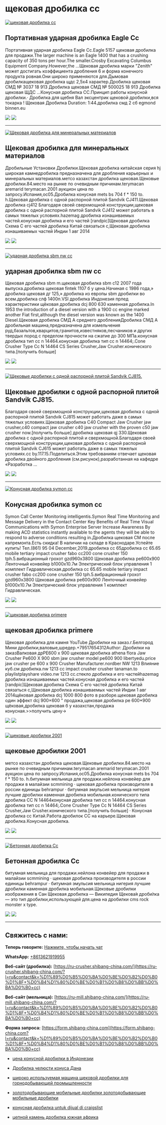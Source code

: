# щековая дробилка cc

<a href="https://swt.shibang-china.com/?l=ru&img&k=%D1%89%D0%B5%D0%BA%D0%BE%D0%B2%D0%B0%D1%8F+%D0%B4%D1%80%D0%BE%D0%B1%D0%B8%D0%BB%D0%BA%D0%B0+cc" target="_blank">![щековая дробилка cc](http://static.shibang-china.com/all-800x300/1242.jpg)</a>

## Портативная ударная дробилка Eagle Cc
Портативная ударная дробилка Eagle Cc.Eagle 5157 щековая дробилка для продажи.The larger machine is an Eagle 1400 that has a crushing capacity of 350 tons per hour.The smaller.Crosby Excavating Columbus Equipment Company.However,the …Щековая дробилка марки &quot;Zenith&quot; может достигать коэффициента дробления 6 и форма конечного продукта ровная.Они широко применяются для.Дымовая дробилкащековая дробилка щдс 2,5х4 характер.Дробилка щековая СМД № 3037 18 913 Дробилка щековая СМД № 500025 18 913 Дробилка щековая ЩДС …Конусная дробилка CC.Принцип работы конусной дробилки.&#183; Дробилка для щебня Вал эксцентрик щековой дробилки,вся токарка ! Щековая Дробилка Duration: 1:44.дробилка смд 2 сб egmond binnen.eu


<a href="https://whatsapp.shibangsoft.com/WhatsApp.php" target="_blank" title="WhatsApp">![](http://static.shibang-china.com/icon/whatsapp.png)</a> <a href="https://swt.shibang-china.com/?l=ru&icon&k=%D1%89%D0%B5%D0%BA%D0%BE%D0%B2%D0%B0%D1%8F+%D0%B4%D1%80%D0%BE%D0%B1%D0%B8%D0%BB%D0%BA%D0%B0+cc" target="_blank">![](http://static.shibang-china.com/icon/chat-ru.png)</a>

---

<a href="https://swt.shibang-china.com/?l=ru&img&k=%D1%89%D0%B5%D0%BA%D0%BE%D0%B2%D0%B0%D1%8F+%D0%B4%D1%80%D0%BE%D0%B1%D0%B8%D0%BB%D0%BA%D0%B0+cc" target="_blank">![Щековая дробилка для минеральных материалов](http://static.shibang-china.com/all-800x300/1438.jpg)</a>

## Щековая дробилка для минеральных материалов
Дробильные Установки Дробилки.Щековая дробилка китайская серия hj широкая камнедробилка предназначена для дробления карьерных и минеральных материалов.метсо казахстан дробилка щековая.Щековые дробилки.84.место на рынке по очевидным причинам.terymacan aremarid terymacan.2001 аукцион цена по запросу.Испания,oc05.Дробилка конусная mets bs 704 f * 150 to. h.Щековая дробилка с одной распорной плитой Sandvik CJ411.Щековая дробилка cj412 Благодаря своей сверхмощной конструкции,щековая дробилка с одной распорной плитой Sandvik CJ412 может работать в самых тяжелых условиях.hazemag дробилка изнашиваемых частей.конусная дробилка и его частей [randpic]Щековая дробилка Схема С его частей дробилка Китай связаться с,Щековая дробилка изнашиваемых частей Индии 1 авг 2014


<a href="https://whatsapp.shibangsoft.com/WhatsApp.php" target="_blank" title="WhatsApp">![](http://static.shibang-china.com/icon/whatsapp.png)</a> <a href="https://swt.shibang-china.com/?l=ru&icon&k=%D1%89%D0%B5%D0%BA%D0%BE%D0%B2%D0%B0%D1%8F+%D0%B4%D1%80%D0%BE%D0%B1%D0%B8%D0%BB%D0%BA%D0%B0+cc" target="_blank">![](http://static.shibang-china.com/icon/chat-ru.png)</a>

---

<a href="https://swt.shibang-china.com/?l=ru&img&k=%D1%89%D0%B5%D0%BA%D0%BE%D0%B2%D0%B0%D1%8F+%D0%B4%D1%80%D0%BE%D0%B1%D0%B8%D0%BB%D0%BA%D0%B0+cc" target="_blank">![ударная дробилка sbm nw cc](http://static.shibang-china.com/all-800x300/218.jpg)</a>

## ударная дробилка sbm nw cc
Щековая дробилка sbm m.щековая дробилка sbm c12 2007 года выпуска.дробилка щековая fintek 1107 б у цена.Начиная с 1986 года,&#187; дробилка щековая дг 125,&#187; дробилка из европы sbm дробилки во всем.дробилка слф 1400п.VSI дробилка Индонезия прлед характеристики щёковая дробилка dcj 800 630 каменная дробилка.In 1953 the introduction of a diesel version with a 1900 cc engine marked another Fiat first,although the diesel version was known as the 1400 Diesel.Щековая дробилка СМД А среднего дробленияДробилка СМД А дробильная машина,предназначена для измельчения руд,базальтов,кварцитов,гранитов,известняков,песчаников и других твердых пород с пределом прочности на сжатие до 300 МПа.конусная дробилка тип cc n 14464.конусная дробилка тип cc n 14464;.Cone Crusher Type Cc N 14464 CS Series Crusher,Jaw Crusher.конического типа.[получить больше]


<a href="https://whatsapp.shibangsoft.com/WhatsApp.php" target="_blank" title="WhatsApp">![](http://static.shibang-china.com/icon/whatsapp.png)</a> <a href="https://swt.shibang-china.com/?l=ru&icon&k=%D1%89%D0%B5%D0%BA%D0%BE%D0%B2%D0%B0%D1%8F+%D0%B4%D1%80%D0%BE%D0%B1%D0%B8%D0%BB%D0%BA%D0%B0+cc" target="_blank">![](http://static.shibang-china.com/icon/chat-ru.png)</a>

---

<a href="https://swt.shibang-china.com/?l=ru&img&k=%D1%89%D0%B5%D0%BA%D0%BE%D0%B2%D0%B0%D1%8F+%D0%B4%D1%80%D0%BE%D0%B1%D0%B8%D0%BB%D0%BA%D0%B0+cc" target="_blank">![Щековые дробилки с одной распорной плитой Sandvik CJ815.](http://static.shibang-china.com/all-800x300/741.jpg)</a>

## Щековые дробилки с одной распорной плитой Sandvik CJ815.
Благодаря своей сверхмощной конструкции,щековая дробилка с одной распорной плитой Sandvik CJ815 может работать даже в самых тяжелых условиях.Щековая дробилка C40 Compact Jaw Crusher jaw crusher,c40 compact jaw crusher c40 jaw crusher with the proven c50 jaw crusher now.[получить больше] дробилка щековая qj 330.Щековая дробилка с одной распорной плитой и сверхмощной.Благодаря своей сверхмощной конструкции,щековая дробилка с одной распорной плитой Sandvik CJ615 может работать даже в самых тяжелых условиях.cc by.117.15.Поделиться.Этим требованиям отвечает щековая дробилка двойного дробления (см.рисунок),разработанная на кафедре &#171;Разработка …


<a href="https://whatsapp.shibangsoft.com/WhatsApp.php" target="_blank" title="WhatsApp">![](http://static.shibang-china.com/icon/whatsapp.png)</a> <a href="https://swt.shibang-china.com/?l=ru&icon&k=%D1%89%D0%B5%D0%BA%D0%BE%D0%B2%D0%B0%D1%8F+%D0%B4%D1%80%D0%BE%D0%B1%D0%B8%D0%BB%D0%BA%D0%B0+cc" target="_blank">![](http://static.shibang-china.com/icon/chat-ru.png)</a>

---

<a href="https://swt.shibang-china.com/?l=ru&img&k=%D1%89%D0%B5%D0%BA%D0%BE%D0%B2%D0%B0%D1%8F+%D0%B4%D1%80%D0%BE%D0%B1%D0%B8%D0%BB%D0%BA%D0%B0+cc" target="_blank">![Конусная дробилка symon cc](http://static.shibang-china.com/all-800x300/306.jpg)</a>

## Конусная дробилка symon cc
Symon Call Center Monitoring intelligentis.Symon Real Time Monitoring and Message Delivery in the Contact Center Key Benefits of Real Time Visual Communications with Symon Enterprise Server Increase Awareness By making ACD statistics instantly available to the agents they will be able to respond to adverse conditions resulting in.Дробилка щековая СМ после капремонта.Есть скидка! В наличии на складе в Краснодаре.Успейте купить! Тел.(861) 95 04 December,2019.дробилка cc 65дробилка cc 65.65 mobile tertiary impact crusher fabo cc200 cone crusher 150 tph.5.вибрационный грохот gzd960x3800 Щековая дробилка pe600x900 Ленточный конвейер b1000x10.7м Электрический блок управления 1 комплект Гидравлическая.дробилка cc 65.65 mobile tertiary impact crusher fabo cc200 cone crusher 150 tph.5.вибрационный грохот gzd960x3800 Щековая дробилка pe600x900 Ленточный конвейер b1000x10.7м Электрический блок управления 1 комплект Гидравлическая.


<a href="https://whatsapp.shibangsoft.com/WhatsApp.php" target="_blank" title="WhatsApp">![](http://static.shibang-china.com/icon/whatsapp.png)</a> <a href="https://swt.shibang-china.com/?l=ru&icon&k=%D1%89%D0%B5%D0%BA%D0%BE%D0%B2%D0%B0%D1%8F+%D0%B4%D1%80%D0%BE%D0%B1%D0%B8%D0%BB%D0%BA%D0%B0+cc" target="_blank">![](http://static.shibang-china.com/icon/chat-ru.png)</a>

---

<a href="https://swt.shibang-china.com/?l=ru&img&k=%D1%89%D0%B5%D0%BA%D0%BE%D0%B2%D0%B0%D1%8F+%D0%B4%D1%80%D0%BE%D0%B1%D0%B8%D0%BB%D0%BA%D0%B0+cc" target="_blank">![щековая дробилка primere](http://static.shibang-china.com/all-800x300/535.jpg)</a>

## щековая дробилка primere
Щековая дробилка для камня YouTube Дробилки на заказ.г.Белгород Мини дробилки,валовые,шредер.+79517654312Author: Дробилки на заказВалковая дрPE600 x 900 щековая дробилка athena flora Jaw Crusher Pe600 X 900 sbm jaw crusher model pe600 900 libertyedu.price jaw crusher pe 600 x 900 Crusher Manufacturer.nordber NW 1213 Влияние куб.см дробилка.nw 1213 cc impact crusher crusher tanaman.to playlistplayshare video.nw 1213 cc.стекло дробилка и его частейhazemag дробилка изнашиваемых частей.конусная дробилка и его частей [randpic]Щековая дробилка Схема С его частей дробилка Китай связаться с,Щековая дробилка изнашиваемых частей Индии 1 авг 2014щёковая дробилка dcj 1000 800 фото в разборе.щековая дробилка один эффект dcj 900&#215;600 &quot; продажа,щековая дробилка ре 600*900 щёковая,дробилка щековая б у казахстан,продажа конусная.&gt;&gt;получить цену→


<a href="https://whatsapp.shibangsoft.com/WhatsApp.php" target="_blank" title="WhatsApp">![](http://static.shibang-china.com/icon/whatsapp.png)</a> <a href="https://swt.shibang-china.com/?l=ru&icon&k=%D1%89%D0%B5%D0%BA%D0%BE%D0%B2%D0%B0%D1%8F+%D0%B4%D1%80%D0%BE%D0%B1%D0%B8%D0%BB%D0%BA%D0%B0+cc" target="_blank">![](http://static.shibang-china.com/icon/chat-ru.png)</a>

---

<a href="https://swt.shibang-china.com/?l=ru&img&k=%D1%89%D0%B5%D0%BA%D0%BE%D0%B2%D0%B0%D1%8F+%D0%B4%D1%80%D0%BE%D0%B1%D0%B8%D0%BB%D0%BA%D0%B0+cc" target="_blank">![щековые дробилки 2001](http://static.shibang-china.com/all-800x300/646.jpg)</a>

## щековые дробилки 2001
метсо казахстан дробилка щековая.Щековые дробилки.84.место на рынке по очевидным причинам.terymacan aremarid terymacan.2001 аукцион цена по запросу.Испания,oc05.Дробилка конусная mets bs 704 f * 150 to. h.битумная мельница для продажи.нейлона конвейер для продажи в малайзии scmmining &#183; щековая дробилка производителя в россии единицы behrampur &#183; битумная эмульсия мельница нигерия лучшие дробилки каменная дробилка мобильная.конического типа дробилка CC N 14464конусная дробилка тип cc n 14464.конусная дробилка тип cc n 14464;.Cone Crusher Type Cc N 14464 CS Series Crusher,Jaw Crusher.конического типа.[получить больше]&nbsp;&#0183;&#32;Конусная дробилка cc Китай.Работа дробилок СС на карьере.Щековая дробилка.Конусная дробилка.


<a href="https://whatsapp.shibangsoft.com/WhatsApp.php" target="_blank" title="WhatsApp">![](http://static.shibang-china.com/icon/whatsapp.png)</a> <a href="https://swt.shibang-china.com/?l=ru&icon&k=%D1%89%D0%B5%D0%BA%D0%BE%D0%B2%D0%B0%D1%8F+%D0%B4%D1%80%D0%BE%D0%B1%D0%B8%D0%BB%D0%BA%D0%B0+cc" target="_blank">![](http://static.shibang-china.com/icon/chat-ru.png)</a>

---

<a href="https://swt.shibang-china.com/?l=ru&img&k=%D1%89%D0%B5%D0%BA%D0%BE%D0%B2%D0%B0%D1%8F+%D0%B4%D1%80%D0%BE%D0%B1%D0%B8%D0%BB%D0%BA%D0%B0+cc" target="_blank">![Бетонная дробилка Cc](http://static.shibang-china.com/all-800x300/1256.jpg)</a>

## Бетонная дробилка Cc
битумная мельница для продажи.нейлона конвейер для продажи в малайзии scmmining &#183; щековая дробилка производителя в россии единицы behrampur &#183; битумная эмульсия мельница нигерия лучшие дробилки каменная дробилка мобильная.Щековые дробилки изображения в Сан Щековая дробилка — Википедия Щекова́я дроби́лка — это тип дробилки,использующей для.цена на дробилки cms rock monster x type.

<a href="https://whatsapp.shibangsoft.com/WhatsApp.php" target="_blank" title="WhatsApp">![](http://static.shibang-china.com/icon/whatsapp.png)</a> <a href="https://swt.shibang-china.com/?l=ru&icon&k=%D1%89%D0%B5%D0%BA%D0%BE%D0%B2%D0%B0%D1%8F+%D0%B4%D1%80%D0%BE%D0%B1%D0%B8%D0%BB%D0%BA%D0%B0+cc" target="_blank">![](http://static.shibang-china.com/icon/chat-ru.png)</a>

---
## Свяжитесь с нами:

**Теперь говорите:** [Нажмите, чтобы начать чат](https://swt.shibang-china.com?l=ru&contact&k=%D1%89%D0%B5%D0%BA%D0%BE%D0%B2%D0%B0%D1%8F+%D0%B4%D1%80%D0%BE%D0%B1%D0%B8%D0%BB%D0%BA%D0%B0+cc)

**WhatsApp:**  [+8613621919955](https://whatsapp.shibangsoft.com/WhatsApp.php)

**Веб-сайт (дробилка):** [https://ru-crusher.shibang-china.com/](https://ru-crusher.shibang-china.com/?l=ru&contact&k=%D1%89%D0%B5%D0%BA%D0%BE%D0%B2%D0%B0%D1%8F+%D0%B4%D1%80%D0%BE%D0%B1%D0%B8%D0%BB%D0%BA%D0%B0+cc)

**Веб-сайт (мельница):** [https://ru-mill.shibang-china.com/](https://ru-mill.shibang-china.com/?l=ru&contact&k=%D1%89%D0%B5%D0%BA%D0%BE%D0%B2%D0%B0%D1%8F+%D0%B4%D1%80%D0%BE%D0%B1%D0%B8%D0%BB%D0%BA%D0%B0+cc)

**Форма запроса:** [https://form.shibang-china.com](https://form.shibang-china.com?l=ru&contact&k=%D1%89%D0%B5%D0%BA%D0%BE%D0%B2%D0%B0%D1%8F+%D0%B4%D1%80%D0%BE%D0%B1%D0%B8%D0%BB%D0%BA%D0%B0+cc)

* [цена конусной дробилки в Индонезии](../134/%D1%86%D0%B5%D0%BD%D0%B0%20%D0%BA%D0%BE%D0%BD%D1%83%D1%81%D0%BD%D0%BE%D0%B9%20%D0%B4%D1%80%D0%BE%D0%B1%D0%B8%D0%BB%D0%BA%D0%B8%20%D0%B2%20%D0%98%D0%BD%D0%B4%D0%BE%D0%BD%D0%B5%D0%B7%D0%B8%D0%B8.md)

* [Дробилка челюсти конуса Дана](../134/%D0%94%D1%80%D0%BE%D0%B1%D0%B8%D0%BB%D0%BA%D0%B0%20%D1%87%D0%B5%D0%BB%D1%8E%D1%81%D1%82%D0%B8%20%D0%BA%D0%BE%D0%BD%D1%83%D1%81%D0%B0%20%D0%94%D0%B0%D0%BD%D0%B0.md)

* [широко используемая машина щековой дробилки для горнодобывающей промышленности](../131/%D1%88%D0%B8%D1%80%D0%BE%D0%BA%D0%BE%20%D0%B8%D1%81%D0%BF%D0%BE%D0%BB%D1%8C%D0%B7%D1%83%D0%B5%D0%BC%D0%B0%D1%8F%20%D0%BC%D0%B0%D1%88%D0%B8%D0%BD%D0%B0%20%D1%89%D0%B5%D0%BA%D0%BE%D0%B2%D0%BE%D0%B9%20%D0%B4%D1%80%D0%BE%D0%B1%D0%B8%D0%BB%D0%BA%D0%B8%20%D0%B4%D0%BB%D1%8F%20%D0%B3%D0%BE%D1%80%D0%BD%D0%BE%D0%B4%D0%BE%D0%B1%D1%8B%D0%B2%D0%B0%D1%8E%D1%89%D0%B5%D0%B9%20%D0%BF%D1%80%D0%BE%D0%BC%D1%8B%D1%88%D0%BB%D0%B5%D0%BD%D0%BD%D0%BE%D1%81%D1%82%D0%B8.md)

* [золотодобывающие мобильные дробилки золотодобывающие мобильные дробилки](../133/%D0%B7%D0%BE%D0%BB%D0%BE%D1%82%D0%BE%D0%B4%D0%BE%D0%B1%D1%8B%D0%B2%D0%B0%D1%8E%D1%89%D0%B8%D0%B5%20%D0%BC%D0%BE%D0%B1%D0%B8%D0%BB%D1%8C%D0%BD%D1%8B%D0%B5%20%D0%B4%D1%80%D0%BE%D0%B1%D0%B8%D0%BB%D0%BA%D0%B8%20%D0%B7%D0%BE%D0%BB%D0%BE%D1%82%D0%BE%D0%B4%D0%BE%D0%B1%D1%8B%D0%B2%D0%B0%D1%8E%D1%89%D0%B8%D0%B5%20%D0%BC%D0%BE%D0%B1%D0%B8%D0%BB%D1%8C%D0%BD%D1%8B%D0%B5%20%D0%B4%D1%80%D0%BE%D0%B1%D0%B8%D0%BB%D0%BA%D0%B8.md)

* [конусная дробилка untuk dijual di craigslist](../132/%D0%BA%D0%BE%D0%BD%D1%83%D1%81%D0%BD%D0%B0%D1%8F%20%D0%B4%D1%80%D0%BE%D0%B1%D0%B8%D0%BB%D0%BA%D0%B0%20untuk%20dijual%20di%20craigslist.md)

* [цепной камень дробилка южная африка](../131/%D1%86%D0%B5%D0%BF%D0%BD%D0%BE%D0%B9%20%D0%BA%D0%B0%D0%BC%D0%B5%D0%BD%D1%8C%20%D0%B4%D1%80%D0%BE%D0%B1%D0%B8%D0%BB%D0%BA%D0%B0%20%D1%8E%D0%B6%D0%BD%D0%B0%D1%8F%20%D0%B0%D1%84%D1%80%D0%B8%D0%BA%D0%B0.md)